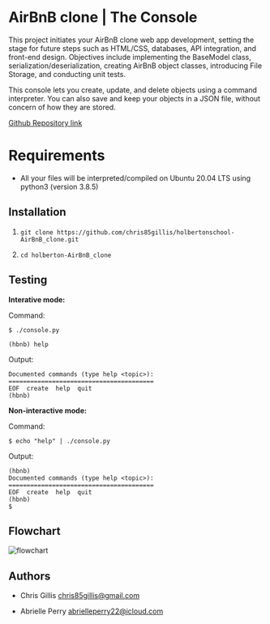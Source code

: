 # AirBnB clone | The Console


This project initiates your AirBnB clone web app development, setting the stage for future steps such as HTML/CSS, databases, API integration, and front-end design. Objectives include implementing the BaseModel class, serialization/deserialization, creating AirBnB object classes, introducing File Storage, and conducting unit tests.


This console lets you create, update, and delete objects using a command interpreter. You can also save and keep your objects in a JSON file, without concern of how they are stored.


[Github Repository link](https://github.com/chris85gillis/holbertonschool-AirBnB_clone.git)


# Requirements

  

-   All your files will be interpreted/compiled on Ubuntu 20.04 LTS using python3 (version 3.8.5)



## Installation



1. `git clone https://github.com/chris85gillis/holbertonschool-AirBnB_clone.git`

2. `cd holberton-AirBnB_clone`



## Testing

**Interative mode:**



Command:



```
$ ./console.py
```



```
(hbnb) help
```



Output:
```
Documented commands (type help <topic>):
========================================
EOF  create  help  quit
(hbnb)
```


**Non-interactive mode:**



Command:

```
$ echo "help" | ./console.py
```

Output:


```
(hbnb)
Documented commands (type help <topic>):
========================================
EOF  create  help  quit
(hbnb)
$
```




## Flowchart

![flowchart](https://s3.eu-west-3.amazonaws.com/hbtn.intranet/uploads/medias/2018/6/815046647d23428a14ca.png?X-Amz-Algorithm=AWS4-HMAC-SHA256&X-Amz-Credential=AKIA4MYA5JM5DUTZGMZG/20231010/eu-west-3/s3/aws4_request&X-Amz-Date=20231010T172446Z&X-Amz-Expires=86400&X-Amz-SignedHeaders=host&X-Amz-Signature=dc9c4937cb318ff71cc12d6f84748ecc24178777f5492948b1b3e70ace167491)








## Authors

- Chris Gillis <chris85gillis@gmail.com>

- Abrielle Perry <abrielleperry22@icloud.com>
